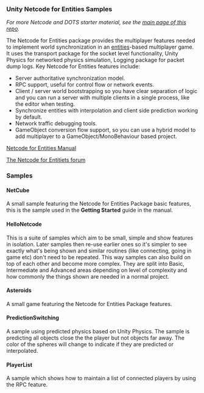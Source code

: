 ### Unity Netcode for Entities Samples

*For more Netcode and DOTS starter material, see the [main page of this repo](../README.md).*

The Netcode for Entities package provides the multiplayer features needed to implement
world synchronization in an [entities]((https://docs.unity3d.com/Packages/com.unity.entities@latest))-based multiplayer game. It uses the transport package
for the socket level functionality, Unity Physics for networked physics simulation, Logging package for packet dump logs. Key Netcode for Entities features include:

* Server authoritative synchronization model.
* RPC support, useful for control flow or network events.
* Client / server world bootstrapping so you have clear separation of logic and you can run a server with multiple clients in a single process, like the editor when testing.
* Synchronize entities with interpolation and client side prediction working by default.
* Network traffic debugging tools.
* GameObject conversion flow support, so you can use a hybrid model to add multiplayer to a GameObject/MonoBehaviour based project.

[Netcode for Entities Manual](https://docs.unity3d.com/Packages/com.unity.netcode@latest)

[The Netcode for Entitiets forum](https://forum.unity.com/forums/dots-netcode.425/)

### Samples

#### NetCube
A small sample featuring the Netcode for Entities Package basic features, this is the sample used in the __Getting Started__ guide in the manual.

#### HelloNetcode
This is a suite of samples which aim to be small, simple and show features in isolation. Later samples then re-use earlier ones so it's simpler to see exactly what's being shown and similar routines (like connecting, going in game etc) don't need to be repeated. This way samples can also build on top of each other and become more complex. They are split into Basic, Intermediate and Advanced areas depending on level of complexity and how commonly the things shown are needed in a normal project.

#### Asteroids
A small game featuring the Netcode for Entities Package features.

#### PredictionSwitching
A sample using predicted physics based on Unity Physics. The sample is predicting all objects close the the player but not objects far away. The color of the spheres will change to indicate if they are predicted or interpolated.

#### PlayerList
A sample which shows how to maintain a list of connected players by using the RPC feature.